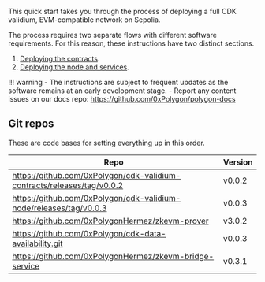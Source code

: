 This quick start takes you through the process of deploying a full CDK validium, EVM-compatible network on Sepolia.

The process requires two separate flows with different software requirements. For this reason, these instructions have two distinct sections.

1. [Deploying the contracts](contracts/prerequisites.md).
2. [Deploying the node and services](node/prerequisites.md).

!!! warning
    - The instructions are subject to frequent updates as the software remains at an early development stage.
    - Report any content issues on our docs repo: https://github.com/0xPolygon/polygon-docs

## Git repos

These are code bases for setting everything up in this order.

| Repo | Version |
| --- | --- |
| https://github.com/0xPolygon/cdk-validium-contracts/releases/tag/v0.0.2 | v0.0.2 |
| https://github.com/0xPolygon/cdk-validium-node/releases/tag/v0.0.3 | v0.0.3 |
| https://github.com/0xPolygonHermez/zkevm-prover | v3.0.2 |
| https://github.com/0xPolygon/cdk-data-availability.git | v0.0.3 |
| https://github.com/0xPolygonHermez/zkevm-bridge-service | v0.3.1 |